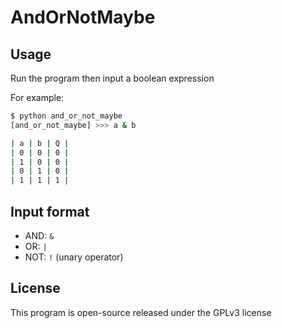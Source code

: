 # AndOrNotMaybe

## Usage

Run the program then input a boolean expression

For example:

```bash
$ python and_or_not_maybe
[and_or_not_maybe] >>> a & b

| a | b | Q |
| 0 | 0 | 0 |
| 1 | 0 | 0 |
| 0 | 1 | 0 |
| 1 | 1 | 1 |
```

## Input format

- AND: `&`
- OR: `|`
- NOT: `!` (unary operator)

## License

This program is open-source released under the GPLv3 license